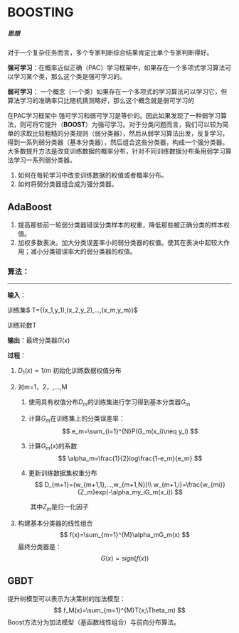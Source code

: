 # BOOSTING

##### 思想

对于一个复杂任务而言，多个专家判断综合结果肯定比单个专家判断得好。

**强可学习**：在概率近似正确（PAC）学习框架中，如果存在一个多项式学习算法可以学习某个类，那么这个类是强可学习的。

**弱可学习**： 一个概念（一个类）如果存在一个多项式的学习算法可以学习它，但算法学习的准确率只比随机猜测略好，那么这个概念就是弱可学习的

在PAC学习框架中 强可学习和弱可学习是等价的。因此如果发现了一种弱学习算法，则可将它提升（**BOOST**）为强可学习。对于分类问题而言，我们可以较为简单的求取比较粗糙的分类规则（弱分类器），然后从弱学习算法出发，反复学习，得到一系列弱分类器（基本分类器），然后组合这些分类器，构成一个强分类器。大多数提升方法是改变训练数据的概率分布，针对不同训练数据分布条用弱学习算法学习一系列弱分类器。

1. 如何在每轮学习中改变训练数据的权值或者概率分布。
2. 如何将弱分类器组合成为强分类器。

## AdaBoost

1. 提高那些前一轮弱分类器错误分类样本的权重，降低那些被正确分类的样本权值。
2. 加权多数表决。加大分类误差率小的弱分类器的权值。使其在表决中起较大作用；减小分类错误率大的弱分类器的权值。

### 算法：

---

**输入**：

训练集$ T={(x_1,y_1),(x_2,y_2),...,(x_m,y_m)}$

训练轮数T

**输出**：最终分类器$G(x)$

**过程**：

1. $D_1(x)=1/m$ 初始化训练数据权值分布

2. 对m=1，2，,...,M

   1. 使用具有权值分布$D_m$的训练集进行学习得到基本分类器$G_m$

   2. 计算$G_m$在训练集上的分类误差率：
      $$
      e_m=\sum_{i=1}^{N}P(G_m(x_i)\neq y_i)
      $$

   3. 计算$G_m(x)$的系数
      $$
      \alpha_m=\frac{1}{2}log\frac{1-e_m}{e_m}
      $$

   4. 更新训练数据集权重分布
      $$
      D_{m+1}=(w_{m+1,1},...,w_{m+1,N})\\
      w_{m+1,i}=\frac{w_{mi}}{Z_m}exp(-\alpha_my_iG_m(x_i))
      $$
      

      ​    其中$Z_m$是归一化因子

3. 构建基本分类器的线性组合
   $$
   f(x)=\sum_{m=1}^{M}\alpha_mG_m(x)
   $$
   最终分类器是：
   $$
   G(x)=sign(f(x))
   $$
   

## GBDT

提升树模型可以表示为决策树的加法模型：
$$
f_M(x)=\sum_{m=1}^{M}T(x;\Theta_m)
$$
Boost方法分为加法模型（基函数线性组合）与前向分布算法。